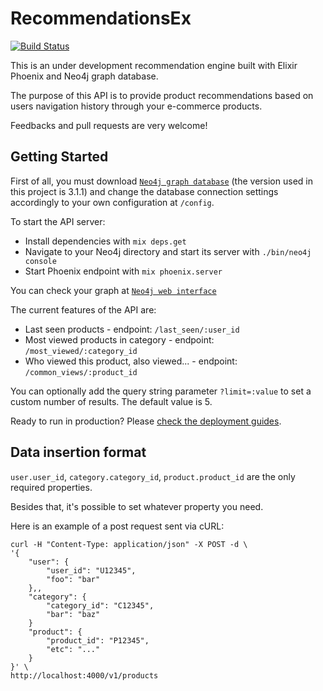 # RecommendationsEx
[![Build Status](https://travis-ci.org/victorspringer/recommendationsEx.svg?branch=master)](https://travis-ci.org/victorspringer/recommendationsEx)

This is an under development recommendation engine built with Elixir Phoenix and Neo4j graph database.

The purpose of this API is to provide product recommendations based on users navigation history through your e-commerce products.

Feedbacks and pull requests are very welcome!

## Getting Started

First of all, you must download [`Neo4j graph database`](https://neo4j.com/download) (the version used in this project is 3.1.1) and change the database connection settings accordingly to your own configuration at `/config`.

To start the API server:

  * Install dependencies with `mix deps.get`
  * Navigate to your Neo4j directory and start its server with `./bin/neo4j console`
  * Start Phoenix endpoint with `mix phoenix.server`

You can check your graph at [`Neo4j web interface`](http://localhost:7474)

The current features of the API are:

  * Last seen products - endpoint: `/last_seen/:user_id`
  * Most viewed products in category - endpoint: `/most_viewed/:category_id`
  * Who viewed this product, also viewed... - endpoint: `/common_views/:product_id`

You can optionally add the query string parameter `?limit=:value` to set a custom number of results. The default value is 5.

Ready to run in production? Please [check the deployment guides](http://www.phoenixframework.org/docs/deployment).

## Data insertion format

`user.user_id`, `category.category_id`, `product.product_id` are the only required properties.

Besides that, it's possible to set whatever property you need.

Here is an example of a post request sent via cURL:

```shell
curl -H "Content-Type: application/json" -X POST -d \
'{
    "user": {
        "user_id": "U12345",
        "foo": "bar"
    },,
    "category": {
        "category_id": "C12345",
        "bar": "baz"
    }
    "product": {
        "product_id": "P12345",
        "etc": "..."
    }
}' \
http://localhost:4000/v1/products
```
